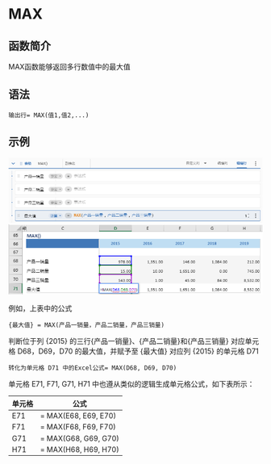 # MAX

## 函数简介

MAX函数能够返回多行数值中的最大值

## 语法

`输出行= MAX(值1,值2,...)`

## 示例

![image](./pic1.png)
![image](./pic2.png)

例如，上表中的公式

`{最大值} = MAX(产品一销量，产品二销量，产品三销量)`

判断位于列 {2015} 的三行{产品一销量}、{产品二销量}和{产品三销量} 对应单元格 D68，D69，D70 的最大值，并赋予至 {最大值} 对应列 {2015} 的单元格 D71

`转化为单元格 D71 中的Excel公式= MAX(D68, D69, D70)`

单元格 E71, F71, G71, H71 中也遵从类似的逻辑生成单元格公式，如下表所示：

| 单元格   | 公式               |
| ------  | ------------------ |
| E71     | =  MAX(E68, E69, E70) |
| F71     | =  MAX(F68, F69, F70) |
| G71     | =  MAX(G68, G69, G70) |
| H71     | =  MAX(H68, H69, H70) |